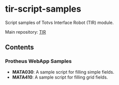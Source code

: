 # tir-script-samples

Script samples of Totvs Interface Robot (TIR) module.

Main repository: [TIR](https://github.com/totvs/tir)

## Contents

### Protheus WebApp Samples

- **MATA030**: A sample script for filling simple fields.
- **MATA410**: A sample script for filling grid fields.
